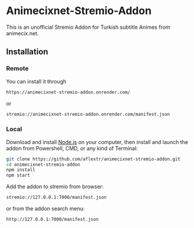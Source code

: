 
# Animecixnet-Stremio-Addon

This is an unofficial Stremio Addon for Turkish subtitle Animes from animecix.net.

## Installation

### Remote

You can install it through

```sh {"id":"01HSKT0P72G767ZCC6B74KVH6S"}
https://animecixnet-stremio-addon.onrender.com/
```

or

```sh {"id":"01HSKT0P7365CE70JETEPZ6JJZ"}
stremio://animecixnet-stremio-addon.onrender.com/manifest.json
```

### Local

Download and install [Node.js](https://nodejs.org/en/download/) on your computer, then install and launch the addon from Powershell, CMD, or any kind of Terminal:

```sh {"id":"01HSKT0P7365CE70JETHK7JRH0"}
git clone https://github.com/aflextr/animecixnet-stremio-addon.git
cd animecixnet-stremio-addon
npm install
npm start
```

Add the addon to stremio from browser:

```sh {"id":"01HSKT0P7365CE70JETMHGX7AP"}
stremio://127.0.0.1:7000/manifest.json
```

or from the addon search menu:

```sh {"id":"01HSKT0P7365CE70JETNJXQ9K6"}
http://127.0.0.1:7000/manifest.json
```
